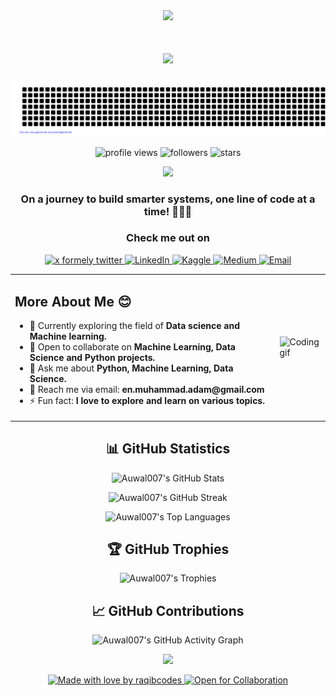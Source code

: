 
<div align="center">
  <img src="https://readme-typing-svg.herokuapp.com/?lines=👋+Hi+there!+I'm+Muhammad+Adam;You+can+call+me+Auwal;Welcome+to+my+GitHub+Profile!&font=Architects+Daughter&center=true&width=650&height=120&color=3EA84D&vCenter=true&size=35&duration=4000&pause=1000">
</div>

<h1 align="center">
  <a href="https://git.io/typing-svg">
    <img src="https://readme-typing-svg.herokuapp.com/?lines=I'm+an+Aspiring+Data+Scientist;I'm+an+Aspiring+Machine+Learning+Engineer;&center=true&size=30&width=800&duration=4000&pause=1000&color=3EA84D&background=FFFFFF00">
  </a>
</h1>

![gitartwork](gitartwork.svg)


<p align="center">
  <img src="https://komarev.com/ghpvc/?username=Auwal007&label=Profile%20views&color=0e75b6&style=flat" alt="profile views" />
  <img src="https://img.shields.io/github/followers/Auwal007?label=Followers&style=social" alt="followers" />
  <img src="https://img.shields.io/github/stars/Auwal007?label=Stars&style=social" alt="stars" />
</p>

<div align="center">
  <img src="https://user-images.githubusercontent.com/74038190/212284115-f47cd8ff-2ffb-4b04-b5bf-4d1c14c0247f.gif" width="400">
</div>



<h3 align="center">On a journey to build smarter systems, one line of code at a time! 👨🏽‍💻</h3>

<h3 align="center">Check me out on</h3>

<!-- 
<p align="center">
  <img src="https://komarev.com/ghpvc/?username=abdulraqib20&label=Profile%20views&color=0e75b6&style=flat" alt="Profile views">
  <img src="https://img.shields.io/github/followers/Abdulraqib20?label=Followers&style=social" alt="GitHub followers">
  <img src="https://img.shields.io/github/stars/Abdulraqib20?label=Stars&style=social" alt="GitHub stars">
</p>
-->

<p align="center">
  <a href="https://x.com/M0hammadAI">
    <img src="https://img.shields.io/badge/-X%20%20_-000000?style=for-the-badge&logo=x&logoColor=white" alt="x formely twitter">
  </a>
  <a href="https://www.linkedin.com/in/muhammad-adam00" target="_blank">
    <img src="https://img.shields.io/badge/-LinkedIn-0077B5?style=for-the-badge&logo=linkedin&logoColor=white" alt="LinkedIn">
  </a>
  <a href="https://www.kaggle.com/auwaladam" target="_blank">
    <img src="https://img.shields.io/badge/-Kaggle-20BEFF?style=for-the-badge&logo=kaggle&logoColor=white" alt="Kaggle">
  </a>
  <a href="https://medium.com/@muhammad_Adam" target="_blank">
    <img src="https://img.shields.io/badge/-Medium-12100E?style=for-the-badge&logo=medium&logoColor=white" alt="Medium">
  </a>
  <a href="mailto:en.muhammad.adam@gmail.com">
    <img src="https://img.shields.io/badge/-Email-D14836?style=for-the-badge&logo=gmail&logoColor=white" alt="Email">
  </a>
</p>

<table align="center">
  <tr>
    <td>
      <h2>More About Me 😊</h2>
      <ul>
        <li>🔭 Currently exploring the field of <strong>Data science and Machine learning.</strong></li>
        <li>👯 Open to collaborate on <strong>Machine Learning, Data Science and Python projects.</strong></li>
        <li>💬 Ask me about <strong>Python, Machine Learning, Data Science.</strong></li>
        <li>📧 Reach me via email: <strong>en.muhammad.adam@gmail.com</strong></li>
        <li>⚡ Fun fact: <strong>I love to explore and learn on various topics.</strong></li>
      </ul>
    </td>
    <td>
      <img src="https://i.imgur.com/mMZ0tVq.gif" alt="Coding gif" width="100%">
    </td>
  </tr>
</table>

<!--
<h2 align="center">🛠️ Technologies & Tools</h2>

<details open>
<summary><b>🧠 Data Science & Machine Learning</b></summary>
<br>
<p align="center">
  <img src="https://img.shields.io/badge/NumPy-013243?style=for-the-badge&logo=numpy&logoColor=white" alt="NumPy">
  <img src="https://img.shields.io/badge/Pandas-150458?style=for-the-badge&logo=pandas&logoColor=white" alt="Pandas">
  <img src="https://img.shields.io/badge/SciKit--Learn-F7931E?style=for-the-badge&logo=scikit-learn&logoColor=white" alt="Scikit-learn">
  <img src="https://img.shields.io/badge/TensorFlow-FF6F00?style=for-the-badge&logo=tensorflow&logoColor=white" alt="TensorFlow">
  <img src="https://img.shields.io/badge/Keras-D00000?style=for-the-badge&logo=keras&logoColor=white" alt="Keras">
  <img src="https://img.shields.io/badge/PyTorch-EE4C2C?style=for-the-badge&logo=pytorch&logoColor=white" alt="PyTorch">
  <img src="https://img.shields.io/badge/Matplotlib-11557c?style=for-the-badge&logo=python&logoColor=white" alt="Matplotlib">
  <img src="https://img.shields.io/badge/Seaborn-3776AB?style=for-the-badge&logo=python&logoColor=white" alt="Seaborn">
  <img src="https://img.shields.io/badge/NLTK-154f3c?style=for-the-badge&logo=python&logoColor=white" alt="NLTK">
  <img src="https://img.shields.io/badge/Transformers-FFD43B?style=for-the-badge&logo=huggingface&logoColor=black" alt="Transformers">
</p>
</details>

<details>
<summary><b>📊 Business Intelligence</b></summary>
<br>
<p align="center">
  <img src="https://img.shields.io/badge/Power_BI-F2C811?style=for-the-badge&logo=powerbi&logoColor=black" alt="Power BI">
  <img src="https://img.shields.io/badge/Tableau-E97627?style=for-the-badge&logo=Tableau&logoColor=white" alt="Tableau">
</p>
</details>

<details>
<summary><b>🌐 Web Development</b></summary>
<br>
<p align="center">
  <img src="https://img.shields.io/badge/HTML5-E34F26?style=for-the-badge&logo=html5&logoColor=white" alt="HTML5">
  <img src="https://img.shields.io/badge/CSS3-1572B6?style=for-the-badge&logo=css3&logoColor=white" alt="CSS3">
</p>
</details>

<details>
<summary><b>🗄️ Databases</b></summary>
<br>
<p align="center">
  <img src="https://img.shields.io/badge/MySQL-4479A1?style=for-the-badge&logo=mysql&logoColor=white" alt="MySQL">
  <img src="https://img.shields.io/badge/PostgreSQL-336791?style=for-the-badge&logo=postgresql&logoColor=white" alt="PostgreSQL">
  <img src="https://img.shields.io/badge/BigQuery-4285F4?style=for-the-badge&logo=google-cloud&logoColor=white" alt="BigQuery">
  <img src="https://img.shields.io/badge/Microsoft_SQL_Server-CC2927?style=for-the-badge&logo=microsoft-sql-server&logoColor=white" alt="Microsoft SQL Server">
</p>
</details>

<details>
<summary><b>📈 Spreadsheets</b></summary>
<br>
<p align="center">
  <img src="https://img.shields.io/badge/Microsoft_Excel-217346?style=for-the-badge&logo=microsoft-excel&logoColor=white" alt="Microsoft Excel">
  <img src="https://img.shields.io/badge/Google_Sheets-34A853?style=for-the-badge&logo=google-sheets&logoColor=white" alt="Google Sheets">
</p>
</details>

<details>
<summary><b>💻 IDEs & Tools</b></summary>
<br>
<p align="center">
  <img src="https://img.shields.io/badge/PyCharm-000000?style=for-the-badge&logo=pycharm&logoColor=white" alt="PyCharm">
  <img src="https://img.shields.io/badge/Visual_Studio_Code-007ACC?style=for-the-badge&logo=visual-studio-code&logoColor=white" alt="Visual Studio Code">
  <img src="https://img.shields.io/badge/Jupyter-F37626?style=for-the-badge&logo=jupyter&logoColor=white" alt="Jupyter">
  <img src="https://img.shields.io/badge/Google_Colab-F9AB00?style=for-the-badge&logo=google-colab&logoColor=white" alt="Google Colab">
</p>
</details>

<details>
<summary><b>🎨 Design Tools</b></summary>
<br>
<p align="center">
  <img src="https://img.shields.io/badge/Adobe_XD-FF61F6?style=for-the-badge&logo=adobe-xd&logoColor=white" alt="Adobe XD">
  <img src="https://img.shields.io/badge/Adobe_Photoshop-31A8FF?style=for-the-badge&logo=adobe-photoshop&logoColor=white" alt="Adobe Photoshop">
  <img src="https://img.shields.io/badge/Figma-F24E1E?style=for-the-badge&logo=figma&logoColor=white" alt="Figma">
  <img src="https://img.shields.io/badge/Canva-00C4CC?style=for-the-badge&logo=canva&logoColor=white" alt="Canva">
</p>
</details>

-->

<h2 align="center">📊 GitHub Statistics</h2>

<p align="center">
  <img src="https://github-readme-stats.vercel.app/api?username=Auwal007&show_icons=true&count_private=true&theme=algolia&hide=contribs" alt="Auwal007's GitHub Stats" />
</p>

<p align="center">
  <img src="https://github-readme-streak-stats.herokuapp.com/?user=Auwal007&theme=algolia" alt="Auwal007's GitHub Streak" />
</p>

<p align="center">
  <img src="https://github-readme-stats.vercel.app/api/top-langs/?username=Auwal007&layout=compact&theme=algolia" alt="Auwal007's Top Languages" />
</p>

<h2 align="center">🏆 GitHub Trophies</h2>

<p align="center">
  <img src="https://github-profile-trophy.vercel.app/?username=Auwal007&theme=algolia&column=4&margin-w=15&margin-h=15" alt="Auwal007's Trophies" />
</p>

<h2 align="center">📈 GitHub Contributions</h2>

<p align="center">
  <img src="https://github-readme-activity-graph.vercel.app/graph?username=Auwal007&theme=react-dark" alt="Auwal007's GitHub Activity Graph">
</p>




<div align="center">
  <img src="https://readme-typing-svg.herokuapp.com/?lines=Thank+you+for+visiting+my+profile!;I+hope+you+enjoyed+exploring;Feel+free+to+connect+and+collaborate;Let's+build+something+awesome+together;Wishing+you+success+in+your+journey!&font=Fira%20Code&center=true&width=480&height=50&duration=4000&pause=1000&color=3EA84D">

  <p>
    <a href="https://github.com/Abdulraqib20" target="_blank">
    <img src="https://img.shields.io/badge/Template%20by-Raqib-blue.svg" alt="Made with love by raqibcodes">
    <img src="https://img.shields.io/badge/Open%20for-Collaboration-green.svg" alt="Open for Collaboration">
  </p>
</div>